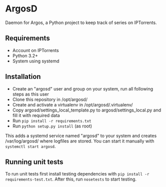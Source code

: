 # ArgosD
Daemon for Argos, a Python project to keep track of series on IPTorrents.

## Requirements
- Account on IPTorrents
- Python 3.2+
- System using systemd

## Installation
- Create an "argosd" user and group on your system, run all following steps as this user
- Clone this repository in /opt/argosd/
- Create and activate a virtualenv in /opt/argosd/.virtualenv/
- Copy argosd/settings_local_template.py to argosd/settings_local.py and fill it with required data
- Run `pip install -r requirements.txt`
- Run `python setup.py install` (as root)

This adds a systemd service named "argosd" to your system
and creates /var/log/argosd/ where logfiles are stored.
You can start it manually with `systemctl start argosd`.

## Running unit tests
To run unit tests first install testing dependencies with `pip install -r requirements-test.txt`.
After this, run `nosetests` to start testing.
